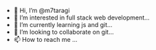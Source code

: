 - 👋 Hi, I’m @m7taragi
- 👀 I’m interested in full stack web development...
- 🌱 I’m currently learning js and git...
- 💞️ I’m looking to collaborate on git...
- 📫 How to reach me ...

<!---
m7taragi/m7taragi is a ✨ special ✨ repository because its `README.md` (this file) appears on your GitHub profile.
You can click the Preview link to take a look at your changes.
--->
